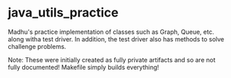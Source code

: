 # java_utils_practice

Madhu's practice implementation of classes such as Graph, Queue, etc. along witha test driver. In addition, the test driver also has methods to solve challenge problems.

Note: These were initially created as fully private artifacts and so are not fully documented! Makefile simply builds everything!
